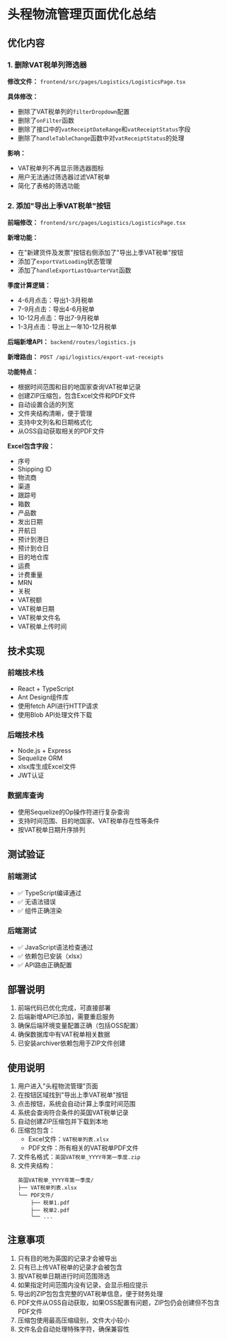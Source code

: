 # 头程物流管理页面优化总结

## 优化内容

### 1. 删除VAT税单列筛选器

**修改文件：** `frontend/src/pages/Logistics/LogisticsPage.tsx`

**具体修改：**
- 删除了VAT税单列的`filterDropdown`配置
- 删除了`onFilter`函数
- 删除了接口中的`vatReceiptDateRange`和`vatReceiptStatus`字段
- 删除了`handleTableChange`函数中对`vatReceiptStatus`的处理

**影响：**
- VAT税单列不再显示筛选器图标
- 用户无法通过筛选器过滤VAT税单
- 简化了表格的筛选功能

### 2. 添加"导出上季VAT税单"按钮

**前端修改：** `frontend/src/pages/Logistics/LogisticsPage.tsx`

**新增功能：**
- 在"新建货件及发票"按钮右侧添加了"导出上季VAT税单"按钮
- 添加了`exportVatLoading`状态管理
- 添加了`handleExportLastQuarterVat`函数

**季度计算逻辑：**
- 4-6月点击：导出1-3月税单
- 7-9月点击：导出4-6月税单  
- 10-12月点击：导出7-9月税单
- 1-3月点击：导出上一年10-12月税单

**后端新增API：** `backend/routes/logistics.js`

**新增路由：** `POST /api/logistics/export-vat-receipts`

**功能特点：**
- 根据时间范围和目的地国家查询VAT税单记录
- 创建ZIP压缩包，包含Excel文件和PDF文件
- 自动设置合适的列宽
- 文件夹结构清晰，便于管理
- 支持中文列名和日期格式化
- 从OSS自动获取相关的PDF文件

**Excel包含字段：**
- 序号
- Shipping ID
- 物流商
- 渠道
- 跟踪号
- 箱数
- 产品数
- 发出日期
- 开航日
- 预计到港日
- 预计到仓日
- 目的地仓库
- 运费
- 计费重量
- MRN
- 关税
- VAT税额
- VAT税单日期
- VAT税单文件名
- VAT税单上传时间

## 技术实现

### 前端技术栈
- React + TypeScript
- Ant Design组件库
- 使用fetch API进行HTTP请求
- 使用Blob API处理文件下载

### 后端技术栈
- Node.js + Express
- Sequelize ORM
- xlsx库生成Excel文件
- JWT认证

### 数据库查询
- 使用Sequelize的Op操作符进行复杂查询
- 支持时间范围、目的地国家、VAT税单存在性等条件
- 按VAT税单日期升序排列

## 测试验证

### 前端测试
- ✅ TypeScript编译通过
- ✅ 无语法错误
- ✅ 组件正确渲染

### 后端测试
- ✅ JavaScript语法检查通过
- ✅ 依赖包已安装（xlsx）
- ✅ API路由正确配置

## 部署说明

1. 前端代码已优化完成，可直接部署
2. 后端新增API已添加，需要重启服务
3. 确保后端环境变量配置正确（包括OSS配置）
4. 确保数据库中有VAT税单相关数据
5. 已安装archiver依赖包用于ZIP文件创建

## 使用说明

1. 用户进入"头程物流管理"页面
2. 在按钮区域找到"导出上季VAT税单"按钮
3. 点击按钮，系统会自动计算上季度时间范围
4. 系统会查询符合条件的英国VAT税单记录
5. 自动创建ZIP压缩包并下载到本地
6. 压缩包包含：
   - Excel文件：`VAT税单列表.xlsx`
   - PDF文件：所有相关的VAT税单PDF文件
7. 文件名格式：`英国VAT税单_YYYY年第一季度.zip`
8. 文件夹结构：
   ```
   英国VAT税单_YYYY年第一季度/
   ├── VAT税单列表.xlsx
   └── PDF文件/
       ├── 税单1.pdf
       ├── 税单2.pdf
       └── ...
   ```

## 注意事项

1. 只有目的地为英国的记录才会被导出
2. 只有已上传VAT税单的记录才会被包含
3. 按VAT税单日期进行时间范围筛选
4. 如果指定时间范围内没有记录，会显示相应提示
5. 导出的ZIP包包含完整的VAT税单信息，便于财务处理
6. PDF文件从OSS自动获取，如果OSS配置有问题，ZIP包仍会创建但不包含PDF文件
7. 压缩包使用最高压缩级别，文件大小较小
8. 文件名会自动处理特殊字符，确保兼容性 